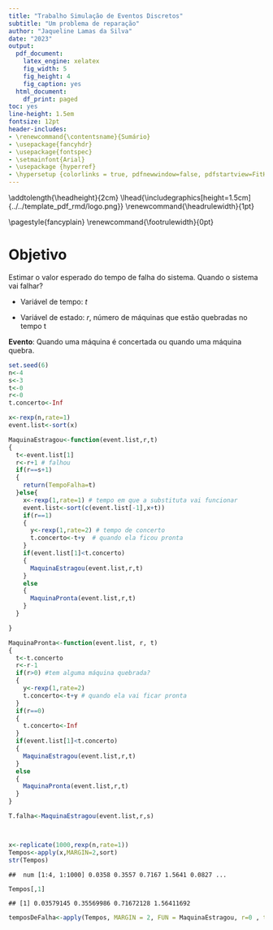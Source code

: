```yaml
---
title: "Trabalho Simulação de Eventos Discretos"
subtitle: "Um problema de reparação"
author: "Jaqueline Lamas da Silva"
date: "2023"
output:
  pdf_document:
    latex_engine: xelatex
    fig_width: 5
    fig_height: 4
    fig_caption: yes
  html_document:
    df_print: paged
toc: yes
line-height: 1.5em
fontsize: 12pt
header-includes:
- \renewcommand{\contentsname}{Sumário}
- \usepackage{fancyhdr}
- \usepackage{fontspec}
- \setmainfont{Arial}
- \usepackage {hyperref}
- \hypersetup {colorlinks = true, pdfnewwindow=false, pdfstartview=FitH}
---
```

\addtolength{\headheight}{2cm}
\lhead{\includegraphics[height=1.5cm]{../../template_pdf_rmd/logo.png}}
\renewcommand{\headrulewidth}{1pt}


\pagestyle{fancyplain}
\renewcommand{\footrulewidth}{0pt}



# Objetivo
Estimar o valor esperado do tempo de falha do sistema. Quando o sistema vai falhar?

* Variável de tempo: $t$

* Variável de estado: $r$, número de máquinas que estão quebradas no tempo t

**Evento**: Quando uma máquina é concertada ou quando uma máquina quebra.


```r
set.seed(6)
n<-4
s<-3
t<-0
r<-0
t.concerto<-Inf

x<-rexp(n,rate=1)
event.list<-sort(x)

MaquinaEstragou<-function(event.list,r,t)
{
  t<-event.list[1]
  r<-r+1 # falhou
  if(r==s+1)
  {
    return(TempoFalha=t)
  }else{
    x<-rexp(1,rate=1) # tempo em que a substituta vai funcionar
    event.list<-sort(c(event.list[-1],x+t))
    if(r==1)
    {
      y<-rexp(1,rate=2) # tempo de concerto
      t.concerto<-t+y  # quando ela ficou pronta
    }
    if(event.list[1]<t.concerto)
    {
      MaquinaEstragou(event.list,r,t)
    }
    else
    {
      MaquinaPronta(event.list,r,t)
    }
  }

}

MaquinaPronta<-function(event.list, r, t)
{
  t<-t.concerto
  r<-r-1
  if(r>0) #tem alguma máquina quebrada?
  {
    y<-rexp(1,rate=2)
    t.concerto<-t+y # quando ela vai ficar pronta
  }
  if(r==0)
  {
    t.concerto<-Inf
  }
  if(event.list[1]<t.concerto)
  {
    MaquinaEstragou(event.list,r,t)
  }
  else
  {
    MaquinaPronta(event.list,r,t)
  }
}

T.falha<-MaquinaEstragou(event.list,r,s)



x<-replicate(1000,rexp(n,rate=1))
Tempos<-apply(x,MARGIN=2,sort)
str(Tempos)
```

```
##  num [1:4, 1:1000] 0.0358 0.3557 0.7167 1.5641 0.0827 ...
```

```r
Tempos[,1]
```

```
## [1] 0.03579145 0.35569986 0.71672128 1.56411692
```

```r
temposDeFalha<-apply(Tempos, MARGIN = 2, FUN = MaquinaEstragou, r=0 , t=0)
```

